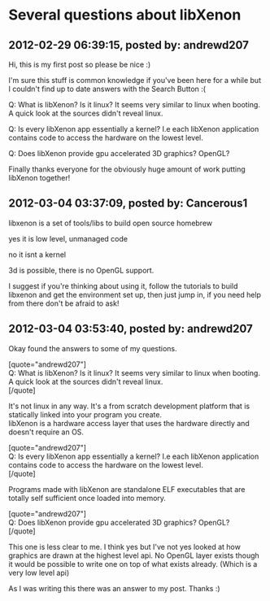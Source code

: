# Several questions about libXenon

## 2012-02-29 06:39:15, posted by: andrewd207

Hi, this is my first post so please be nice :)  
   
 I'm sure this stuff is common knowledge if you've been here for a while but I couldn't find up to date answers with the Search Button :(  
   
 Q: What is libXenon? Is it linux? It seems very similar to linux when booting. A quick look at the sources didn't reveal linux.  
   
 Q: Is every libXenon app essentially a kernel? I.e each libXenon application contains code to access the hardware on the lowest level.  
   
 Q: Does libXenon provide gpu accelerated 3D graphics? OpenGL?  
   
   
 Finally thanks everyone for the obviously huge amount of work putting libXenon together!

## 2012-03-04 03:37:09, posted by: Cancerous1

libxenon is a set of tools/libs to build open source homebrew  
   
 yes it is low level, unmanaged code  
   
 no it isnt a kernel  
   
 3d is possible, there is no OpenGL support.  
   
 I suggest if you're thinking about using it, follow the tutorials to build libxenon and get the environment set up, then just jump in, if you need help from there don't be afraid to ask!

## 2012-03-04 03:53:40, posted by: andrewd207

Okay found the answers to some of my questions.  
   
 [quote="andrewd207"]  
 Q: What is libXenon? Is it linux? It seems very similar to linux when booting. A quick look at the sources didn't reveal linux.  
 [/quote]  
   
 It's not linux in any way. It's a from scratch development platform that is statically linked into your program you create.  
 libXenon is a hardware access layer that uses the hardware directly and doesn't require an OS.   
   
 [quote="andrewd207"]  
 Q: Is every libXenon app essentially a kernel? I.e each libXenon application contains code to access the hardware on the lowest level.  
 [/quote]  
   
 Programs made with libXenon are standalone ELF executables that are totally self sufficient once loaded into memory.  
   
 [quote="andrewd207"]  
 Q: Does libXenon provide gpu accelerated 3D graphics? OpenGL?  
 [/quote]  
   
 This one is less clear to me. I think yes but I've not yes looked at how graphics are drawn at the highest level api. No OpenGL layer exists though it would be possible to write one on top of what exists already. (Which is a very low level api)  
   
 As I was writing this there was an answer to my post. Thanks :)